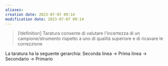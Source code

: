 ```yaml
---
aliases: 
creation date: 2023-07-07 09:14
modification date: 2023-07-07 09:14
---
```


> [!definition] Taratura
> consente di valutare l'incertezza di un campione/strumento rispetto a uno di qualità superiore e di ricavare le correzzione

La taratura ha la seguente gerarchia:
Seconda linea -> Prima linea -> Secondario -> Primario